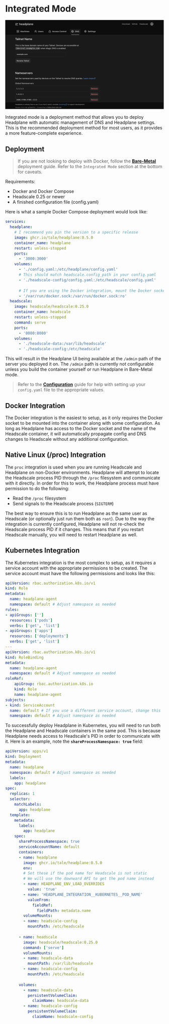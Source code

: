 # Integrated Mode

<picture>
    <source
        media="(prefers-color-scheme: dark)"
        srcset="../assets/dns-dark.png"
    >
    <source
        media="(prefers-color-scheme: light)"
        srcset="../assets/dns-light.png"
    >
    <img
        alt="Integration Preview"
        src="../assets/dns-dark.png"
    >
</picture>

Integrated mode is a deployment method that allows you to deploy Headplane with
automatic management of DNS and Headplane settings. This is the recommended
deployment method for most users, as it provides a more feature-complete
experience.

## Deployment
> If you are not looking to deploy with Docker, follow the [**Bare-Metal**](/docs/Bare-Metal.md) deployment guide.
> Refer to the `Integrated Mode` section at the bottom for caveats.

Requirements:
- Docker and Docker Compose
- Headscale 0.25 or newer
- A finished configuration file (config.yaml)

Here is what a sample Docker Compose deployment would look like:
```yaml
services:
  headplane:
    # I recommend you pin the version to a specific release
    image: ghcr.io/tale/headplane:0.5.0
    container_name: headplane
    restart: unless-stopped
    ports:
      - '3000:3000'
    volumes:
      - './config.yaml:/etc/headplane/config.yaml'
      # This should match headscale.config_path in your config.yaml
      - './headscale-config/config.yaml:/etc/headscale/config.yaml'

      # If you are using the Docker integration, mount the Docker socket
      - '/var/run/docker.sock:/var/run/docker.sock:ro'
  headscale:
    image: headscale/headscale:0.25.0
    container_name: headscale
    restart: unless-stopped
    command: serve
    ports:
	  - '8080:8080'
    volumes:
      - './headscale-data:/var/lib/headscale'
	  - './headscale-config:/etc/headscale'

```

This will result in the Headplane UI being available at the `/admin` path of the
server you deployed it on. The `/admin` path is currently not configurable unless
you build the container yourself or run Headplane in Bare-Metal mode.

> Refer to the [**Configuration**](/docs/Configuration.md) guide for help with
> setting up your `config.yaml` file to the appropriate values.

## Docker Integration
The Docker integration is the easiest to setup, as it only requires the Docker socket
to be mounted into the container along with some configuration. As long as Headplane
has access to the Docker socket and the name of the Headscale container, it will
automatically propagate config and DNS changes to Headscale without any additional
configuration.

## Native Linux (/proc) Integration
The `proc` integration is used when you are running Headscale and Headplane on
non-Docker environments. Headplane will attempt to locate the Headscale process
PID through the `/proc` filesystem and communicate with it directly. In order for
this to work, the Headplane process must have permission to do the following:

- Read the `/proc` filesystem
- Send signals to the Headscale process (`SIGTERM`)

The best way to ensure this is to run Headplane as the same user as Headscale
(or optionally just run them both as `root`). Due to the way the integration is
currently configured, Headplane will not re-check the Headscale process PID if
it changes. This means that if you restart Headscale manually, you will need to
restart Headplane as well.

## Kubernetes Integration
The Kubernetes integration is the most complex to setup, as it requires a
service account with the appropriate permissions to be created. The service
account must have the following permissions and looks like this:
```yaml
apiVersion: rbac.authorization.k8s.io/v1
kind: Role
metadata:
  name: headplane-agent
  namespace: default # Adjust namespace as needed
rules:
- apiGroups: ['']
  resources: ['pods']
  verbs: ['get', 'list']
- apiGroups: ['apps']
  resources: ['deployments']
  verbs: ['get', 'list']
---
apiVersion: rbac.authorization.k8s.io/v1
kind: RoleBinding
metadata:
  name: headplane-agent
  namespace: default # Adjust namespace as needed
roleRef:
    apiGroup: rbac.authorization.k8s.io
    kind: Role
    name: headplane-agent
subjects:
- kind: ServiceAccount
  name: default # If you use a different service account, change this
  namespace: default # Adjust namespace as needed
```

To successfully deploy Headplane in Kubernetes, you will need to run both the
Headplane and Headscale containers in the same pod. This is because Headplane
needs access to Headscale's PID in order to communicate with it. Here is an
example, note the **`shareProcessNamespace: true`** field:

```yaml
apiVersion: apps/v1
kind: Deployment
metadata:
  name: headplane
  namespace: default # Adjust namespace as needed
  labels:
    app: headplane
spec:
  replicas: 1
  selector:
    matchLabels:
      app: headplane
  template:
    metadata:
      labels:
        app: headplane
    spec:
      shareProcessNamespace: true
      serviceAccountName: default
      containers:
      - name: headplane
        image: ghcr.io/tale/headplane:0.5.0
        env:
        # Set these if the pod name for Headscale is not static
        # We will use the downward API to get the pod name instead
        - name: HEADPLANE_ENV_LOAD_OVERRIDES
          value: 'true'
        - name: 'HEADPLANE_INTEGRATION__KUBERNETES__POD_NAME'
          valueFrom:
            fieldRef:
              fieldPath: metadata.name
        volumeMounts:
        - name: headscale-config
          mountPath: /etc/headscale

      - name: headscale
        image: headscale/headscale:0.25.0
        command: ['serve']
        volumeMounts:
        - name: headscale-data
          mountPath: /var/lib/headscale
        - name: headscale-config
          mountPath: /etc/headscale

      volumes:
        - name: headscale-data
          persistentVolumeClaim:
            claimName: headscale-data
        - name: headscale-config
          persistentVolumeClaim:
            claimName: headscale-config
```
